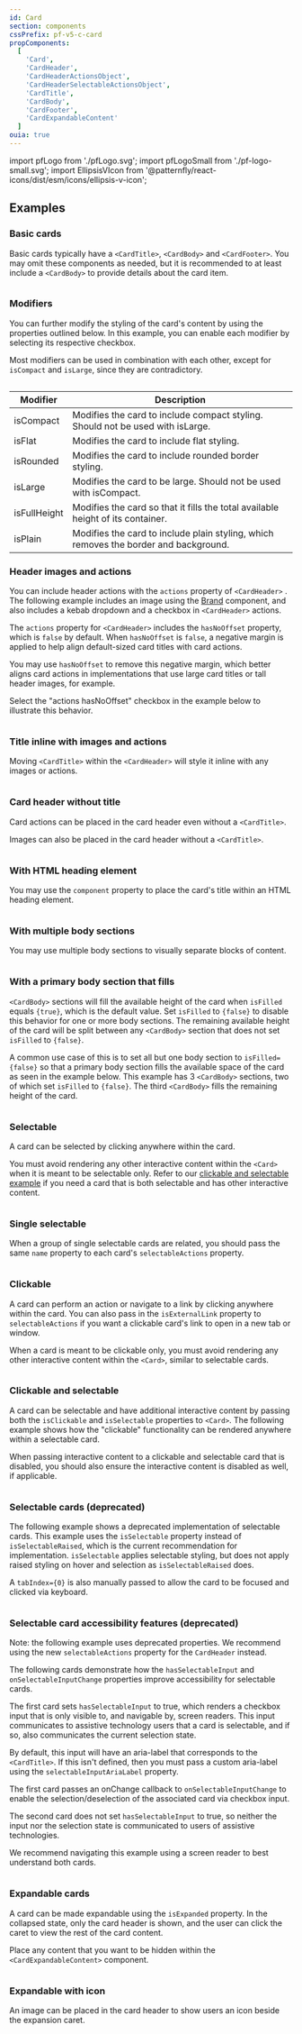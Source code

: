 ```yaml
---
id: Card
section: components
cssPrefix: pf-v5-c-card
propComponents:
  [
    'Card',
    'CardHeader',
    'CardHeaderActionsObject',
    'CardHeaderSelectableActionsObject',
    'CardTitle',
    'CardBody',
    'CardFooter',
    'CardExpandableContent'
  ]
ouia: true
---
```


import pfLogo from './pfLogo.svg';
import pfLogoSmall from './pf-logo-small.svg';
import EllipsisVIcon from '@patternfly/react-icons/dist/esm/icons/ellipsis-v-icon';

## Examples

### Basic cards

Basic cards typically have a `<CardTitle>`, `<CardBody>` and `<CardFooter>`. You may omit these components as needed, but it is recommended to at least include a `<CardBody>` to provide details about the card item.

```ts file='./CardBasic.tsx'

```

### Modifiers

You can further modify the styling of the card's content by using the properties outlined below. In this example, you can enable each modifier by selecting its respective checkbox.

Most modifiers can be used in combination with each other, except for `isCompact` and `isLarge`, since they are contradictory.

```ts file='./CardWithModifiers.tsx'

```

| Modifier     | Description                                                                          |
| ------------ | ------------------------------------------------------------------------------------ |
| isCompact    | Modifies the card to include compact styling. Should not be used with isLarge.       |
| isFlat       | Modifies the card to include flat styling.                                           |
| isRounded    | Modifies the card to include rounded border styling.                                 |
| isLarge      | Modifies the card to be large. Should not be used with isCompact.                    |
| isFullHeight | Modifies the card so that it fills the total available height of its container.      |
| isPlain      | Modifies the card to include plain styling, which removes the border and background. |

### Header images and actions

You can include header actions with the `actions` property of `<CardHeader>` . The following example includes an image using the [Brand](/components/brand) component, and also includes a kebab dropdown and a checkbox in `<CardHeader>` actions.

The `actions` property for `<CardHeader>` includes the `hasNoOffset` property, which is `false` by default. When `hasNoOffset` is `false`, a negative margin is applied to help align default-sized card titles with card actions.

You may use `hasNoOffset` to remove this negative margin, which better aligns card actions in implementations that use large card titles or tall header images, for example.

Select the "actions hasNoOffset" checkbox in the example below to illustrate this behavior.

```ts file='./CardWithImageAndActions.tsx'

```

### Title inline with images and actions

Moving `<CardTitle>` within the `<CardHeader>` will style it inline with any images or actions.

```ts file='./CardHeaderInCardHead.tsx'

```

### Card header without title

Card actions can be placed in the card header even without a `<CardTitle>`.

Images can also be placed in the card header without a `<CardTitle>`.

```ts file='./CardOnlyActionsInCardHead.tsx'

```

### With HTML heading element

You may use the `component` property to place the card's title within an HTML heading element.

```ts file='./CardWithHeadingElement.tsx'

```

### With multiple body sections

You may use multiple body sections to visually separate blocks of content.

```ts file='./CardWithMultipleBodySections.tsx'

```

### With a primary body section that fills

`<CardBody>` sections will fill the available height of the card when `isFilled` equals `{true}`, which is the default value. Set `isFilled` to `{false}` to disable this behavior for one or more body sections. The remaining available height of the card will be split between any `<CardBody>` section that does not set `isFilled` to `{false}`.

A common use case of this is to set all but one body section to `isFilled={false}` so that a primary body section fills the available space of the card as seen in the example below. This example has 3 `<CardBody>` sections, two of which set `isFilled` to `{false}`. The third `<CardBody>` fills the remaining height of the card.

```ts file='./CardWithBodySectionFills.tsx'

```

### Selectable

A card can be selected by clicking anywhere within the card.

You must avoid rendering any other interactive content within the `<Card>` when it is meant to be selectable only. Refer to our [clickable and selectable example](#clickable-and-selectable-cards) if you need a card that is both selectable and has other interactive content.

```ts file='./CardSelectable.tsx'

```

### Single selectable

When a group of single selectable cards are related, you should pass the same `name` property to each card's `selectableActions` property.

```ts file='./CardSingleSelectable.tsx'

```

### Clickable

A card can perform an action or navigate to a link by clicking anywhere within the card. You can also pass in the `isExternalLink` property to `selectableActions` if you want a clickable card's link to open in a new tab or window.

When a card is meant to be clickable only, you must avoid rendering any other interactive content within the `<Card>`, similar to selectable cards.

```ts file='./CardClickable.tsx'

```

### Clickable and selectable

A card can be selectable and have additional interactive content by passing both the `isClickable` and `isSelectable` properties to `<Card>`. The following example shows how the "clickable" functionality can be rendered anywhere within a selectable card.

When passing interactive content to a clickable and selectable card that is disabled, you should also ensure the interactive content is disabled as well, if applicable.

```ts file='./CardClickableSelectable.tsx'

```

### Selectable cards (deprecated)

The following example shows a deprecated implementation of selectable cards. This example uses the `isSelectable` property instead of `isSelectableRaised`, which is the current recommendation for implementation. `isSelectable` applies selectable styling, but does not apply raised styling on hover and selection as `isSelectableRaised` does.

A `tabIndex={0}` is also manually passed to allow the card to be focused and clicked via keyboard.

```ts file='./CardDeprecatedSelectable.tsx'

```

### Selectable card accessibility features (deprecated)

Note: the following example uses deprecated properties. We recommend using the new `selectableActions` property for the `CardHeader` instead.

The following cards demonstrate how the `hasSelectableInput` and `onSelectableInputChange` properties improve accessibility for selectable cards.

The first card sets `hasSelectableInput` to true, which renders a checkbox input that is only visible to, and navigable by, screen readers. This input communicates to assistive technology users that a card is selectable, and if so, also communicates the current selection state.

By default, this input will have an aria-label that corresponds to the `<CardTitle>`. If this isn't defined, then you must pass a custom aria-label using the `selectableInputAriaLabel` property.

The first card passes an onChange callback to `onSelectableInputChange` to enable the selection/deselection of the associated card via checkbox input.

The second card does not set `hasSelectableInput` to true, so neither the input nor the selection state is communicated to users of assistive technologies.

We recommend navigating this example using a screen reader to best understand both cards.

```ts file='./CardDeprecatedSelectableA11yHighlight.tsx'

```

### Expandable cards

A card can be made expandable using the `isExpanded` property. In the collapsed state, only the card header is shown, and the user can click the caret to view the rest of the card content.

Place any content that you want to be hidden within the `<CardExpandableContent>` component.

```ts file='./CardExpandable.tsx'

```

### Expandable with icon

An image can be placed in the card header to show users an icon beside the expansion caret.

```ts file='./CardExpandableWithIcon.tsx'

```
